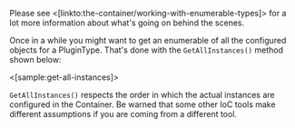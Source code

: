 <!--Title: Get all Services by Plugin Type-->
<!--Url: get-all-services-by-plugin-type-->



Please see <[linkto:the-container/working-with-enumerable-types]> for a lot more information about what's going on behind the
scenes.

Once in a while you might want to get an enumerable of all the configured objects for a PluginType.  That's done with the `GetAllInstances()` method shown below:

<[sample:get-all-instances]>

<div class="alert alert-info" role="alert"><code>GetAllInstances()</code> respects the order in which the actual instances are configured in the Container.  Be warned that some other IoC tools make different assumptions if you are coming from a different tool.</div>
